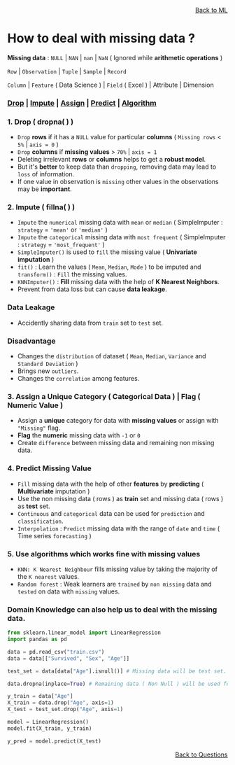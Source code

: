 <p align='right'><a align="right" href="https://github.com/KIRANKUMAR7296/Library/blob/main/Machine%20Learning/Machine%20Learning%20Models.md">Back to ML</a></p>

# How to deal with missing data ?

**Missing data** : `NULL` | `NAN` | `nan` | `NaN` ( Ignored while **arithmetic operations** )

`Row` | `Observation` | `Tuple` | `Sample` | `Record`

`Column` | `Feature` ( Data Science ) | `Field` ( Excel ) | Attribute | Dimension

<h3><a href="#del">Drop</a> | <a href="#impute">Impute</a> | <a href="#assign">Assign</a> | <a href="#predict">Predict</a> | <a href="#algo">Algorithm</a></h3>

<h3 name="del"> 1. Drop ( dropna( ) )</h3>

- `Drop` **rows** if it has a `NULL` value for particular **columns** ( `Missing rows` < `5%` | `axis = 0` )
- `Drop` **columns** if **missing values** > `70%` | `axis = 1`
- Deleting irrelevant **rows** or **columns** helps to get a **robust model**.
- But it's **better** to keep data than `dropping`, removing data may lead to `loss` of information.
- If one value in observation is `missing` other values in the observations may be **important**.

<h3 name="impute"> 2. Impute ( fillna( ) )</h3>

- `Impute` the `numerical` missing data with `mean` or `median` ( SimpleImputer : `strategy` = `'mean'` or `'median'` ) 
- `Impute` the `categorical` missing data with `most frequent` ( SimpleImputer : `strategy` = `'most_frequent'` ) 
- `SimpleImputer()` is used to `fill` the missing value ( **Univariate imputation** ) 
- `fit()` : Learn the values ( `Mean`, `Median`, `Mode` ) to be imputed and `transform()` : `Fill` the missing values.
- `KNNImputer()` : **Fill** missing data with the help of **K Nearest Neighbors**.
- Prevent from data loss but can cause **data leakage**.

### Data Leakage 
- Accidently sharing data from `train` set to `test` set.

### Disadvantage

- Changes the `distribution` of dataset ( `Mean`, `Median`, `Variance` and `Standard Deviation` )
- Brings new `outliers`.
- Changes the `correlation` among features.

<h3 name="assign"> 3. Assign a Unique Category ( Categorical Data ) | Flag ( Numeric Value )</h3>

- Assign a **unique** category for data with **missing values** or assign with `"Missing"` flag.
- **Flag** the **numeric** missing data with `-1` or `0` 
- Create `difference` between missing data and remaining non missing data.

<h3 name="predict"> 4. Predict Missing Value</h3>

- `Fill` missing data with the help of other **features** by **predicting** ( **Multivariate** imputation ) 
- Use the non missing data ( rows ) as **train** set and missing data ( rows ) as **test** set.
- `Continuous` and `categorical` data can be used for `prediction` and `classification`.
- `Interpolation` : `Predict` missing data with the range of `date` and `time` ( Time series `forecasting` ) 

<h3 name="algo"> 5. Use algorithms which works fine with missing values</h3>

- `KNN: K Nearest Neighbour` fills missing value by taking the majority of the `K nearest` values.
- `Random forest` : Weak learners are `trained` by `non missing` data and `tested` on data with `missing` values.

### Domain Knowledge can also help us to deal with the missing data.

```python
from sklearn.linear_model import LinearRegression
import pandas as pd

data = pd.read_csv("train.csv")
data = data[["Survived", "Sex", "Age"]]

test_set = data[data["Age"].isnull()] # Missing data will be test set.

data.dropna(inplace=True) # Remaining data ( Non Null ) will be used for training the model.

y_train = data["Age"]
X_train = data.drop("Age", axis=1)
X_test = test_set.drop("Age", axis=1)

model = LinearRegression()
model.fit(X_train, y_train)

y_pred = model.predict(X_test)
```

<p align='right'><a align="right" href="https://github.com/KIRANKUMAR7296/Library/blob/main/Interview.md">Back to Questions</a></p>
